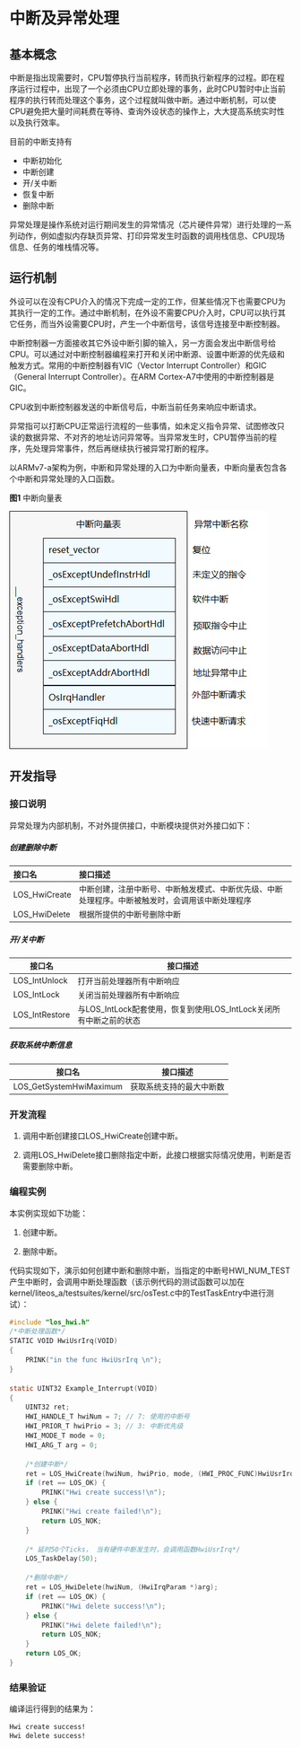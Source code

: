 # 中断及异常处理


## 基本概念

中断是指出现需要时，CPU暂停执行当前程序，转而执行新程序的过程。即在程序运行过程中，出现了一个必须由CPU立即处理的事务，此时CPU暂时中止当前程序的执行转而处理这个事务，这个过程就叫做中断。通过中断机制，可以使CPU避免把大量时间耗费在等待、查询外设状态的操作上，大大提高系统实时性以及执行效率。

目前的中断支持有

+ 中断初始化
+ 中断创建
+ 开/关中断
+ 恢复中断
+ 删除中断

异常处理是操作系统对运行期间发生的异常情况（芯片硬件异常）进行处理的一系列动作，例如虚拟内存缺页异常、打印异常发生时函数的调用栈信息、CPU现场信息、任务的堆栈情况等。


## 运行机制

外设可以在没有CPU介入的情况下完成一定的工作，但某些情况下也需要CPU为其执行一定的工作。通过中断机制，在外设不需要CPU介入时，CPU可以执行其它任务，而当外设需要CPU时，产生一个中断信号，该信号连接至中断控制器。

中断控制器一方面接收其它外设中断引脚的输入，另一方面会发出中断信号给CPU。可以通过对中断控制器编程来打开和关闭中断源、设置中断源的优先级和触发方式。常用的中断控制器有VIC（Vector Interrupt Controller）和GIC（General Interrupt Controller）。在ARM Cortex-A7中使用的中断控制器是GIC。

CPU收到中断控制器发送的中断信号后，中断当前任务来响应中断请求。

异常指可以打断CPU正常运行流程的一些事情，如未定义指令异常、试图修改只读的数据异常、不对齐的地址访问异常等。当异常发生时，CPU暂停当前的程序，先处理异常事件，然后再继续执行被异常打断的程序。

以ARMv7-a架构为例，中断和异常处理的入口为中断向量表，中断向量表包含各个中断和异常处理的入口函数。

  **图1** 中断向量表

  ![zh-cn_image_0000001199713709](figures/zh-cn_image_0000001199713709.png)


## 开发指导


### 接口说明

异常处理为内部机制，不对外提供接口，中断模块提供对外接口如下：

##### 创建删除中断

| 接口名        | 接口描述                                                     |
| :------------ | :----------------------------------------------------------- |
| LOS_HwiCreate | 中断创建，注册中断号、中断触发模式、中断优先级、中断处理程序。中断被触发时，会调用该中断处理程序 |
| LOS_HwiDelete | 根据所提供的中断号删除中断                                   |

##### 开/关中断

| 接口名         | 接口描述                                    |
| -------------- | ------------------------------------------- |
| LOS_IntUnlock  | 打开当前处理器所有中断响应                  |
| LOS_IntLock    | 关闭当前处理器所有中断响应                  |
| LOS_IntRestore | 与LOS_IntLock配套使用，恢复到使用LOS_IntLock关闭所有中断之前的状态 |

##### 获取系统中断信息

| 接口名                  | 接口描述                 |
| ----------------------- | ------------------------ |
| LOS_GetSystemHwiMaximum | 获取系统支持的最大中断数 |



### 开发流程

1. 调用中断创建接口LOS_HwiCreate创建中断。

2. 调用LOS_HwiDelete接口删除指定中断，此接口根据实际情况使用，判断是否需要删除中断。


### 编程实例


本实例实现如下功能：


1. 创建中断。

2. 删除中断。


代码实现如下，演示如何创建中断和删除中断，当指定的中断号HWI_NUM_TEST产生中断时，会调用中断处理函数（该示例代码的测试函数可以加在kernel/liteos_a/testsuites/kernel/src/osTest.c中的TestTaskEntry中进行测试）：

```c
#include "los_hwi.h"
/*中断处理函数*/
STATIC VOID HwiUsrIrq(VOID)
{
    PRINK("in the func HwiUsrIrq \n");
}

static UINT32 Example_Interrupt(VOID)
{
    UINT32 ret;
    HWI_HANDLE_T hwiNum = 7; // 7: 使用的中断号
    HWI_PRIOR_T hwiPrio = 3; // 3: 中断优先级
    HWI_MODE_T mode = 0;
    HWI_ARG_T arg = 0;

    /*创建中断*/
    ret = LOS_HwiCreate(hwiNum, hwiPrio, mode, (HWI_PROC_FUNC)HwiUsrIrq, (HwiIrqParam *)arg);
    if (ret == LOS_OK) {
        PRINK("Hwi create success!\n");
    } else {
        PRINK("Hwi create failed!\n");
        return LOS_NOK;
    }

    /* 延时50个Ticks， 当有硬件中断发生时，会调用函数HwiUsrIrq*/
    LOS_TaskDelay(50);

    /*删除中断*/
    ret = LOS_HwiDelete(hwiNum, (HwiIrqParam *)arg);
    if (ret == LOS_OK) {
        PRINK("Hwi delete success!\n");
    } else {
        PRINK("Hwi delete failed!\n");
        return LOS_NOK;
    }
    return LOS_OK;
}
```


### 结果验证

编译运行得到的结果为：

```
Hwi create success!
Hwi delete success!
```

